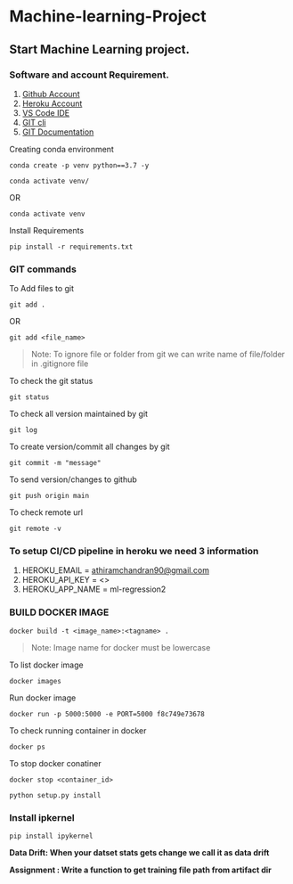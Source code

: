 # Machine-learning-Project

## Start Machine Learning project.
### Software and account Requirement.

1. [Github Account](https://github.com/)
2. [Heroku Account](https://dashboard.heroku.com/login)
3. [VS Code IDE](https://code.visualstudio.com/download)
4. [GIT cli](https://git-scm.com/downloads)
5. [GIT Documentation](https://git-scm.com/docs/gittutorial)

Creating conda environment

```
conda create -p venv python==3.7 -y
```
```
conda activate venv/
```
OR
```
conda activate venv
```

Install Requirements
```
pip install -r requirements.txt
```
### GIT commands
To Add files to git
```
git add .
```
OR
```
git add <file_name>
```
 
> Note: To ignore file or folder from git we can write name of file/folder in .gitignore file

To check the git status
```
git status
```
To check all version maintained by git
```
git log
```
To create version/commit all changes by git
```
git commit -m "message"
```
To send version/changes to github
```
git push origin main
```
To check remote url
```
git remote -v
```

### To setup CI/CD pipeline in heroku we need 3 information

1. HEROKU_EMAIL = athiramchandran90@gmail.com
2. HEROKU_API_KEY = <>
3. HEROKU_APP_NAME = ml-regression2


### BUILD DOCKER IMAGE
```
docker build -t <image_name>:<tagname> .
```
> Note: Image name for docker must be lowercase

To list docker image
```
docker images
```
Run docker image
```
docker run -p 5000:5000 -e PORT=5000 f8c749e73678
```
To check running container in docker
```
docker ps
```
To stop docker conatiner
```
docker stop <container_id>
```
```
python setup.py install
```

### Install ipkernel
```
pip install ipykernel
```

**Data Drift: When your datset stats gets change we call it as data drift**

**Assignment : Write a function to get training file path from artifact dir**